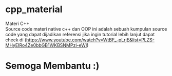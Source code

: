 # cpp_material
Materi C++\
Source code materi native c++ dan OOP
ini adalah sebuah kumpulan source code yang dapat dijadikan referensi
jika ingin tutorial lebih lanjut dapat check di (https://www.youtube.com/watch?v=WtBF_-pLrjE&list=PLZS-MHyEIRo4Ze0bbGB1WKBSNMPzi-eWI)

# Semoga Membantu :)
